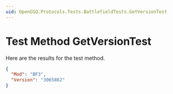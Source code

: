```yaml
---
uid: OpenGSQ.Protocols.Tests.BattlefieldTests.GetVersionTest
---
```


# Test Method GetVersionTest

Here are the results for the test method.

```json
{
  "Mod": "BF3",
  "Version": "3065862"
}
```

